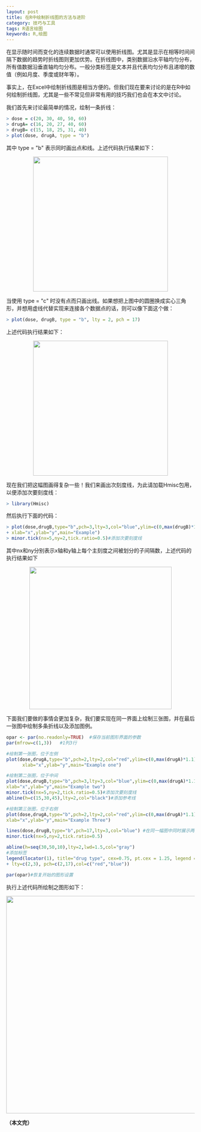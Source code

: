```yaml
---
layout: post
title: 在R中绘制折线图的方法与进阶
category: 技巧与工具
tags: R语言绘图
keywords: R,绘图
---
```


在显示随时间而变化的连续数据时通常可以使用折线图。尤其是显示在相等时间间隔下数据的趋势时折线图则更加优势。在折线图中，类别数据沿水平轴均匀分布，所有值数据沿垂直轴均匀分布。一般分类标签是文本并且代表均匀分布且递增的数值（例如月度、季度或财年等）。

事实上，在Excel中绘制折线图是相当方便的。但我们现在要来讨论的是在R中如何绘制折线图，尤其是一些不常见但非常有用的技巧我们也会在本文中讨论。

我们首先来讨论最简单的情况，绘制一条折线：

```r
> dose = c(20, 30, 40, 50, 60)  
> drugA= c(16, 20, 27, 40, 60)  
> drugB= c(15, 18, 25, 31, 40)  
> plot(dose, drugA, type = "b") 
```

其中 type = "b" 表示同时画出点和线。上述代码执行结果如下：

<p align="center">
<img src="https://fzuo.github.io/assets/img/excel/rplot02.png" width="360">
</p>

当使用 type = "c" 时没有点而只画出线。如果想把上图中的圆圈换成实心三角形，并想用虚线代替实现来连接各个数据点的话，则可以像下面这个做：

```r
> plot(dose, drugB, type = "b", lty = 2, pch = 17)
```

上述代码执行结果如下：

<p align="center">
<img src="https://fzuo.github.io/assets/img/excel/rplot03.png" width="360">
</p>

现在我们把这幅图画得复杂一些！我们来画出次刻度线，为此请加载Hmisc包用，以便添加次要刻度线：

```r
> library(Hmisc)
```

然后执行下面的代码：

```r
> plot(dose,drugB,type="b",pch=3,lty=3,col="blue",ylim=c(0,max(drugB)*1.1),  
+ xlab="x",ylab="y",main="Example")  
> minor.tick(nx=5,ny=2,tick.ratio=0.5)#添加次要刻度线
```

其中nx和ny分别表示x轴和y轴上每个主刻度之间被划分的子间隔数，上述代码的执行结果如下

<p align="center">
<img src="https://fzuo.github.io/assets/img/excel/rplot04.png" width="380">
</p>

下面我们要做的事情会更加复杂，我们要实现在同一界面上绘制三张图，并在最后一张图中绘制多条折线以及添加图例。

```r
opar <- par(no.readonly=TRUE)  #保存当前图形界面的参数
par(mfrow=c(1,3))	#1列3行

#绘制第一张图，位于左侧
plot(dose,drugA,type="b",pch=2,lty=2,col="red",ylim=c(0,max(drugA)*1.1),
      xlab="x",ylab="y",main="Example one")

#绘制第二张图，位于中间
plot(dose,drugB,type="b",pch=3,lty=3,col="blue",ylim=c(0,max(drugA)*1.1),
xlab="x",ylab="y",main="Example two")
minor.tick(nx=5,ny=2,tick.ratio=0.5)#添加次要刻度线
abline(h=c(15,30,45),lty=2,col="black")#添加参考线

#绘制第三张图，位于右侧
plot(dose,drugA,type="b",pch=2,lty=2,col="red",ylim=c(0,max(drugA)*1.1),
xlab="x",ylab="y",main="Example Three")

lines(dose,drugB,type="b",pch=17,lty=3,col="blue") #在同一幅图中同时展示两组数据 
minor.tick(nx=5,ny=2,tick.ratio=0.5)

abline(h=seq(30,50,10),lty=2,lwd=1.5,col="gray")
#添加标签
legend(locator(1), title="drug type", cex=0.75, pt.cex = 1.25, legend = c("A","B"), 
+ lty=c(2,3), pch=c(2,17),col=c("red","blue"))

par(opar)#恢复开始的图形设置
```

执行上述代码所绘制之图形如下：

<p align="center">
<img src="https://fzuo.github.io/assets/img/excel/rplot05.png" width="580">
</p>

**（本文完）**

